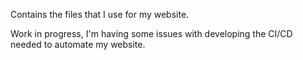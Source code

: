 Contains the files that I use for my website. 

Work in progress, I'm having some issues with developing the CI/CD needed to automate my website.

